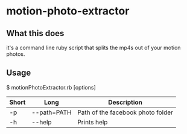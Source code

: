 # motion-photo-extractor

## What this does

it's a command line ruby script that splits the mp4s out of your motion photos.

## Usage

$ motionPhotoExtractor.rb [options]

| Short | Long           | Description
| ------|--------------- | --------------------
| -p    | --path=PATH    | Path of the facebook photo folder
| -h    | --help         | Prints help
